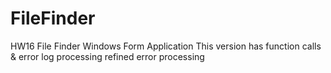 # FileFinder
HW16 File Finder Windows Form Application
This version has function calls & error log processing
refined error processing
